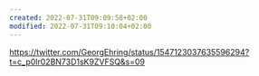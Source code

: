 ```yaml
---
created: 2022-07-31T09:09:58+02:00
modified: 2022-07-31T09:10:04+02:00
---
```


https://twitter.com/GeorgEhring/status/1547123037635596294?t=c_p0lr02BN73D1sK9ZVFSQ&s=09
